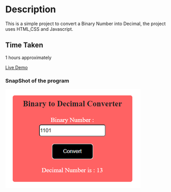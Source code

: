 # Description
This is a simple project to convert a Binary Number into Decimal, the project uses HTML,CSS and Javascript.
## Time Taken

1 hours approximately

[Live Demo](https://b2d-akj.netlify.app/)

### SnapShot of the program

![Snap](./snap.png)
